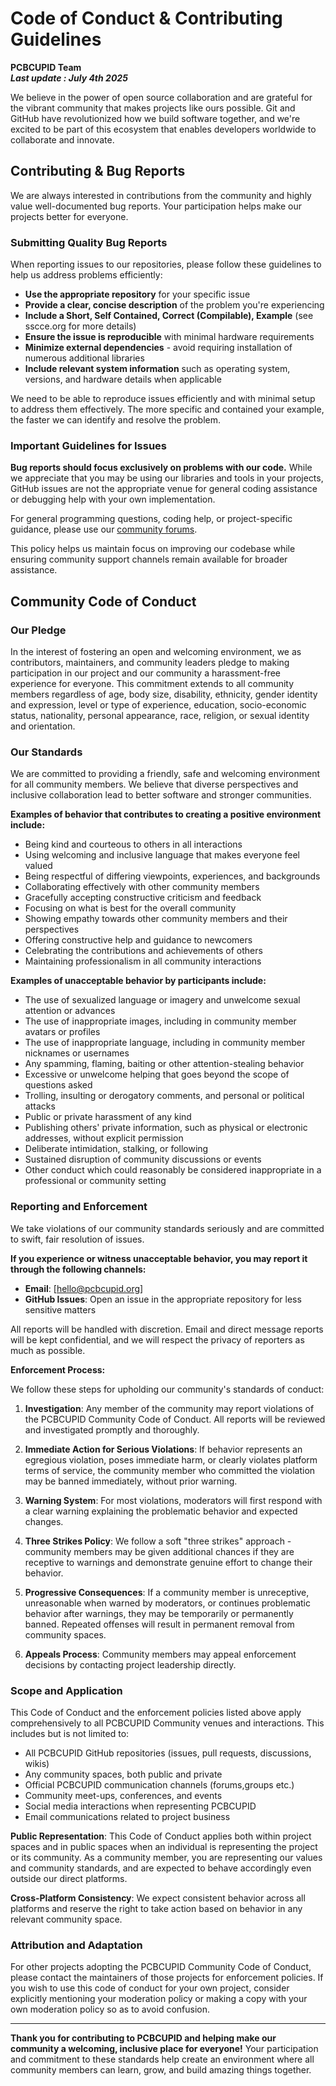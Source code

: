 # Code of Conduct & Contributing Guidelines

**PCBCUPID Team**  
**_Last update : July 4th 2025_**

We believe in the power of open source collaboration and are grateful for the vibrant community that makes projects like ours possible. Git and GitHub have revolutionized how we build software together, and we're excited to be part of this ecosystem that enables developers worldwide to collaborate and innovate.

## Contributing & Bug Reports

We are always interested in contributions from the community and highly value well-documented bug reports. Your participation helps make our projects better for everyone.

### Submitting Quality Bug Reports

When reporting issues to our repositories, please follow these guidelines to help us address problems efficiently:

- **Use the appropriate repository** for your specific issue
- **Provide a clear, concise description** of the problem you're experiencing
- **Include a Short, Self Contained, Correct (Compilable), Example** (see sscce.org for more details)
- **Ensure the issue is reproducible** with minimal hardware requirements
- **Minimize external dependencies** - avoid requiring installation of numerous additional libraries
- **Include relevant system information** such as operating system, versions, and hardware details when applicable

We need to be able to reproduce issues efficiently and with minimal setup to address them effectively. The more specific and contained your example, the faster we can identify and resolve the problem.

### Important Guidelines for Issues

**Bug reports should focus exclusively on problems with our code.** While we appreciate that you may be using our libraries and tools in your projects, GitHub issues are not the appropriate venue for general coding assistance or debugging help with your own implementation.

For general programming questions, coding help, or project-specific guidance, please use our [community forums](https://forum.pcbcupid.com/).

This policy helps us maintain focus on improving our codebase while ensuring community support channels remain available for broader assistance.

## Community Code of Conduct

### Our Pledge

In the interest of fostering an open and welcoming environment, we as contributors, maintainers, and community leaders pledge to making participation in our project and our community a harassment-free experience for everyone. This commitment extends to all community members regardless of age, body size, disability, ethnicity, gender identity and expression, level or type of experience, education, socio-economic status, nationality, personal appearance, race, religion, or sexual identity and orientation.

### Our Standards

We are committed to providing a friendly, safe and welcoming environment for all community members. We believe that diverse perspectives and inclusive collaboration lead to better software and stronger communities.

**Examples of behavior that contributes to creating a positive environment include:**

- Being kind and courteous to others in all interactions
- Using welcoming and inclusive language that makes everyone feel valued
- Being respectful of differing viewpoints, experiences, and backgrounds
- Collaborating effectively with other community members
- Gracefully accepting constructive criticism and feedback
- Focusing on what is best for the overall community
- Showing empathy towards other community members and their perspectives
- Offering constructive help and guidance to newcomers
- Celebrating the contributions and achievements of others
- Maintaining professionalism in all community interactions

**Examples of unacceptable behavior by participants include:**

- The use of sexualized language or imagery and unwelcome sexual attention or advances
- The use of inappropriate images, including in community member avatars or profiles
- The use of inappropriate language, including in community member nicknames or usernames
- Any spamming, flaming, baiting or other attention-stealing behavior
- Excessive or unwelcome helping that goes beyond the scope of questions asked
- Trolling, insulting or derogatory comments, and personal or political attacks
- Public or private harassment of any kind
- Publishing others' private information, such as physical or electronic addresses, without explicit permission
- Deliberate intimidation, stalking, or following
- Sustained disruption of community discussions or events
- Other conduct which could reasonably be considered inappropriate in a professional or community setting

### Reporting and Enforcement

We take violations of our community standards seriously and are committed to swift, fair resolution of issues.

**If you experience or witness unacceptable behavior, you may report it through the following channels:**

- **Email**: [hello@pcbcupid.org]
- **GitHub Issues**: Open an issue in the appropriate repository for less sensitive matters

All reports will be handled with discretion. Email and direct message reports will be kept confidential, and we will respect the privacy of reporters as much as possible.

**Enforcement Process:**

We follow these steps for upholding our community's standards of conduct:

1. **Investigation**: Any member of the community may report violations of the PCBCUPID Community Code of Conduct. All reports will be reviewed and investigated promptly and thoroughly.

2. **Immediate Action for Serious Violations**: If behavior represents an egregious violation, poses immediate harm, or clearly violates platform terms of service, the community member who committed the violation may be banned immediately, without prior warning.

3. **Warning System**: For most violations, moderators will first respond with a clear warning explaining the problematic behavior and expected changes.

4. **Three Strikes Policy**: We follow a soft "three strikes" approach - community members may be given additional chances if they are receptive to warnings and demonstrate genuine effort to change their behavior.

5. **Progressive Consequences**: If a community member is unreceptive, unreasonable when warned by moderators, or continues problematic behavior after warnings, they may be temporarily or permanently banned. Repeated offenses will result in permanent removal from community spaces.

6. **Appeals Process**: Community members may appeal enforcement decisions by contacting project leadership directly.

### Scope and Application

This Code of Conduct and the enforcement policies listed above apply comprehensively to all PCBCUPID Community venues and interactions. This includes but is not limited to:

- All PCBCUPID GitHub repositories (issues, pull requests, discussions, wikis)
- Any community spaces, both public and private
- Official PCBCUPID communication channels (forums,groups etc.)
- Community meet-ups, conferences, and events
- Social media interactions when representing PCBCUPID
- Email communications related to project business

**Public Representation**: This Code of Conduct applies both within project spaces and in public spaces when an individual is representing the project or its community. As a community member, you are representing our values and community standards, and are expected to behave accordingly even outside our direct platforms.

**Cross-Platform Consistency**: We expect consistent behavior across all platforms and reserve the right to take action based on behavior in any relevant community space.

### Attribution and Adaptation

For other projects adopting the PCBCUPID Community Code of Conduct, please contact the maintainers of those projects for enforcement policies. If you wish to use this code of conduct for your own project, consider explicitly mentioning your moderation policy or making a copy with your own moderation policy so as to avoid confusion.

---

**Thank you for contributing to PCBCUPID and helping make our community a welcoming, inclusive place for everyone!** Your participation and commitment to these standards help create an environment where all community members can learn, grow, and build amazing things together.